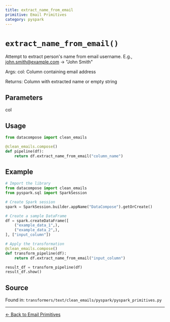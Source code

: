 ```yaml
---
title: extract_name_from_email
primitive: Email Primitives
category: pyspark
---
```


# `extract_name_from_email()`

Attempt to extract person's name from email username.
E.g., john.smith@example.com -> "John Smith"

Args:
    col: Column containing email address

Returns:
    Column with extracted name or empty string

## Parameters

col

## Usage

```python
from datacompose import clean_emails

@clean_emails.compose()
def pipeline(df):
    return df.extract_name_from_email("column_name")
```

## Example

```python
# Import the library
from datacompose import clean_emails
from pyspark.sql import SparkSession

# Create Spark session
spark = SparkSession.builder.appName("DataCompose").getOrCreate()

# Create a sample DataFrame
df = spark.createDataFrame([
    ("example_data_1",),
    ("example_data_2",),
], ["input_column"])

# Apply the transformation
@clean_emails.compose()
def transform_pipeline(df):
    return df.extract_name_from_email("input_column")

result_df = transform_pipeline(df)
result_df.show()
```

## Source

Found in: `transformers/text/clean_emails/pyspark/pyspark_primitives.py`

---
[← Back to Email Primitives](/primitives/emails)
